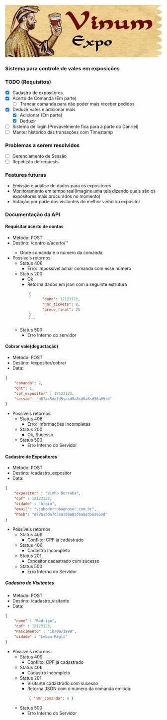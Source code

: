 ![Vinum Expo](/img/Logo.png)
### Sistema para controle de vales em exposições 

### TODO (Requisitos)
- [x] Cadastro de expositores
- [x] Acerto de Comanda (Em parte)
	- [ ] Trancar comanda para não poder mais receber pedidos
- [x] Deduzir vales e adicionar mais 
	- [x] Adicionar (Em parte)
	- [x] Deduzir
- [ ] Sistema de login (Provavelmente fica para a parte do Danrlei)
- [ ] Manter histórico das transações com Timestamp

### Problemas a serem resolvidos
- [ ] Gerenciamento de Sessão
- [ ] Repetição de requests

### Features futuras
- Emissão e análise de dados para os expositores
- Monitoramento em tempo real(Imagine uma tela dizendo quais são os expositores mais procurados no momento)
- Votação por parte dos visitantes do melhor vinho ou expositor

### Documentação da API

#### Requisitar acerto de contas
- Método: POST
- Destino: /controle/acerto/'<comanda>'
	- Onde comanda é o número da comanda
- Possíveis retornos
	- Status 406
		- Erro: Impossível achar comanda com esse número 
	- Status 200
		- Ok
		- Retorna dados em json com a seguinte estrutura
		```json
			{
				  "dono": 12123123,
				  "nmr_tickets": 8,
				  "preco_final": 25
			}
			```
	- Status 500 
		- Erro Interno do servidor 

#### Cobrar vale(degustação)
- Método: POST
- Destino: /expositor/cobrar
- Data: 
```json
{
	"comanda": 2,
	"qnt": 1,
	"cpf_expositor" : 12123123, 
	"sessao": "d87as5da7d5sasd8a8sd6a8sd56a85sd"
}
```
- Possíveis retornos
	- Status 406
		- Erro: Informações Incompletas
	- Status 200
		- Ok, Sucesso
	- Status 500
		- Erro Interno do Servidor 

#### Cadastro de Expositores

- Método: POST
- Destino: /cadastro_expositor
- Data: 
```json
{
	"expositor" : "Vinho Derruba", 
	"cpf" : 12123123, 
	"cidade" : "Aroio",
	"email": "vinhoderruba@nosec.com.br",
	"hash": "d87as5da7d5sasd8a8sd6a8sd56a85sd"
}
```
- Possíveis retornos
	- Status 409
		- Conflito: CPF já cadastrado
	- Status 406
		- Cadastro Incompleto
	- Status 201
		- Expositor cadastrado com sucesso
	- Status 500
		- Erro Interno do Servidor

##### Cadastro de Visitantes

- Método: POST
- Destino: /cadastro_visitante
- Data: 
```json
{
	"nome" : "Rodrigo", 
	"cpf" : 12123123, 
	"nascimento" : "16/06/1999", 
	"cidade" : "Lebon Régis"
}
```
- Possíveis retornos
	- Status 409
		- Conflito: CPF já cadastrado
	- Status 406
		- Cadastro Incompleto
	- Status 201
		- Visitante cadastrado com sucesso
		- Retorna JSON com o numero da comanda emitida: 
		```json
			{ "nmr_comanda": 4 }
		```
	- Status 500
		- Erro Interno do Servidor
